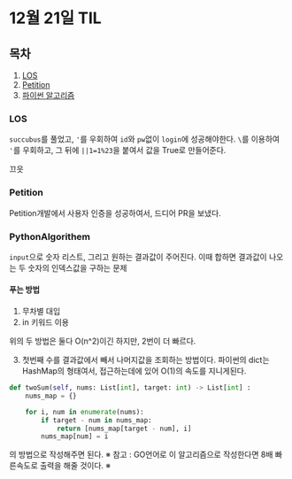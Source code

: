 # 12월 21일 TIL

## 목차
1. [LOS](#LOS)
2. [Petition](#Petition)
3. [파이썬 알고리즘](#PythonAlgorithem)
### LOS
`succubus`를 풀었고,
`'`를 우회하여 `id`와 `pw`없이 `login`에 성공해야한다.
`\`를 이용하여 `'`를 우회하고, 그 뒤에 `||1=1%23`을 붙여서 값을 True로 만들어준다.

끄읏

### Petition
Petition개발에서 사용자 인증을 성공하여서, 드디어 PR을 보냈다.

### PythonAlgorithem
`input`으로 숫자 리스트, 그리고 원하는 결과값이 주어진다.
이때 합하면 결과값이 나오는 두 숫자의 인덱스값을 구하는 문제

#### 푸는 방법
1. 무차별 대입
2. in 키워드 이용

위의 두 방법은 둘다 O(n^2)이긴 하지만, 2번이 더 빠르다.

3. 첫번째 수를 결과값에서 빼서 나머지값을 조회하는 방법이다.
파이썬의 dict는 HashMap의 형태여서, 접근하는데에 있어 O(1)의 속도를 지니게된다.
```python
def twoSum(self, nums: List[int], target: int) -> List[int] :
    nums_map = {}

    for i, num in enumerate(nums):
        if target - num in nums_map:
            return [nums_map[target - num], i]
        nums_map[num] = i
```
의 방법으로 작성해주면 된다.
※ 참고 : GO언어로 이 알고리즘으로 작성한다면 8배 빠른속도로 출력을 해줄 것이다. ※
